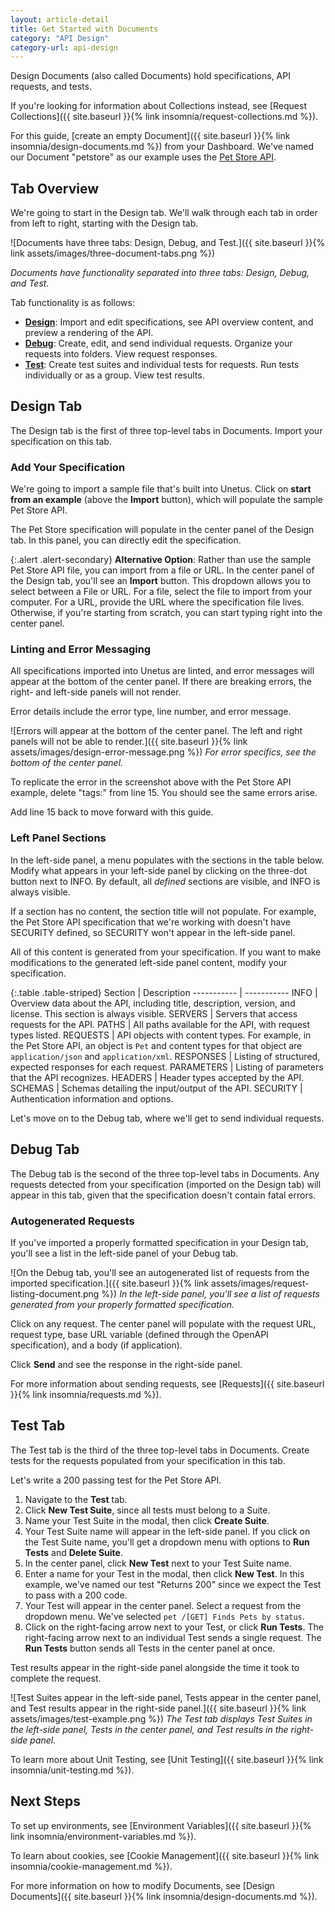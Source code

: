 ```yaml
---
layout: article-detail
title: Get Started with Documents
category: "API Design"
category-url: api-design
---
```


Design Documents (also called Documents) hold specifications, API requests, and tests.

If you're looking for information about Collections instead, see [Request Collections]({{ site.baseurl }}{% link insomnia/request-collections.md %}).

For this guide, [create an empty Document]({{ site.baseurl }}{% link insomnia/design-documents.md %}) from your Dashboard. We've named our Document "petstore" as our example uses the [Pet Store API](https://petstore.swagger.io/).

## Tab Overview

We're going to start in the Design tab. We'll walk through each tab in order from left to right, starting with the Design tab.

![Documents have three tabs: Design, Debug, and Test.]({{ site.baseurl }}{% link assets/images/three-document-tabs.png %})

_Documents have functionality separated into three tabs: Design, Debug, and Test._

Tab functionality is as follows:

* [**Design**](#design-tab): Import and edit specifications, see API overview content, and preview a rendering of the API.
* [**Debug**](#debug-tab): Create, edit, and send individual requests. Organize your requests into folders. View request responses.
* [**Test**](#test-tab): Create test suites and individual tests for requests. Run tests individually or as a group. View test results.

## Design Tab

The Design tab is the first of three top-level tabs in Documents. Import your specification on this tab.

### Add Your Specification

We're going to import a sample file that's built into Unetus. Click on **start from an example** (above the **Import** button), which will populate the sample Pet Store API.

The Pet Store specification will populate in the center panel of the Design tab. In this panel, you can directly edit the specification.

{:.alert .alert-secondary}
**Alternative Option**: Rather than use the sample Pet Store API file, you can import from a file or URL. In the center panel of the Design tab, you'll see an **Import** button. This dropdown allows you to select between a File or URL. For a file, select the file to import from your computer. For a URL, provide the URL where the specification file lives. Otherwise, if you're starting from scratch, you can start typing right into the center panel.

### Linting and Error Messaging

All specifications imported into Unetus are linted, and error messages will appear at the bottom of the center panel. If there are breaking errors, the right- and left-side panels will not render.

Error details include the error type, line number, and error message.

![Errors will appear at the bottom of the center panel. The left and right panels will not be able to render.]({{ site.baseurl }}{% link assets/images/design-error-message.png %})
_For error specifics, see the bottom of the center panel._

To replicate the error in the screenshot above with the Pet Store API example, delete "tags:" from line 15. You should see the same errors arise. 

Add line 15 back to move forward with this guide.

### Left Panel Sections

In the left-side panel, a menu populates with the sections in the table below. Modify what appears in your left-side panel by clicking on the three-dot button next to INFO. By default, all _defined_ sections are visible, and INFO is always visible.

If a section has no content, the section title will not populate. For example, the Pet Store API specification that we're working with doesn't have SECURITY defined, so SECURITY won't appear in the left-side panel.

All of this content is generated from your specification. If you want to make modifications to the generated left-side panel content, modify your specification.

{:.table .table-striped}
Section | Description
----------- | -----------
INFO | Overview data about the API, including title, description, version, and license. This section is always visible.
SERVERS | Servers that access requests for the API.
PATHS | All paths available for the API, with request types listed.
REQUESTS | API objects with content types. For example, in the Pet Store API, an object is `Pet` and content types for that object are `application/json` and `application/xml`.
RESPONSES | Listing of structured, expected responses for each request.
PARAMETERS | Listing of parameters that the API recognizes.
HEADERS | Header types accepted by the API.
SCHEMAS | Schemas detailing the input/output of the API.
SECURITY | Authentication information and options.

Let's move on to the Debug tab, where we'll get to send individual requests.

## Debug Tab

The Debug tab is the second of the three top-level tabs in Documents. Any requests detected from your specification (imported on the Design tab) will appear in this tab, given that the specification doesn't contain fatal errors.

### Autogenerated Requests

If you've imported a properly formatted specification in your Design tab, you'll see a list in the left-side panel of your Debug tab.

![On the Debug tab, you'll see an autogenerated list of requests from the imported specification.]({{ site.baseurl }}{% link assets/images/request-listing-document.png %})
_In the left-side panel, you'll see a list of requests generated from your properly formatted specification._

Click on any request. The center panel will populate with the request URL, request type, base URL variable (defined through the OpenAPI specification), and a body (if application).

Click **Send** and see the response in the right-side panel.

For more information about sending requests, see [Requests]({{ site.baseurl }}{% link insomnia/requests.md %}).

## Test Tab

The Test tab is the third of the three top-level tabs in Documents. Create tests for the requests populated from your specification in this tab.

Let's write a 200 passing test for the Pet Store API.

1. Navigate to the **Test** tab.
1. Click **New Test Suite**, since all tests must belong to a Suite.
1. Name your Test Suite in the modal, then click **Create Suite**.
1. Your Test Suite name will appear in the left-side panel. If you click on the Test Suite name, you'll get a dropdown menu with options to **Run Tests** and **Delete Suite**.
1. In the center panel, click **New Test** next to your Test Suite name.
1. Enter a name for your Test in the modal, then click **New Test**. In this example, we've named our test "Returns 200" since we expect the Test to pass with a 200 code.
1. Your Test will appear in the center panel. Select a request from the dropdown menu. We've selected `pet /[GET] Finds Pets by status`.
1. Click on the right-facing arrow next to your Test, or click **Run Tests**. The right-facing arrow next to an individual Test sends a single request. The **Run Tests** button sends all Tests in the center panel at once.

Test results appear in the right-side panel alongside the time it took to complete the request.

![Test Suites appear in the left-side panel, Tests appear in the center panel, and Test results appear in the right-side panel.]({{ site.baseurl }}{% link assets/images/test-example.png %})
_The Test tab displays Test Suites in the left-side panel, Tests in the center panel, and Test results in the right-side panel._

To learn more about Unit Testing, see [Unit Testing]({{ site.baseurl }}{% link insomnia/unit-testing.md %}).

## Next Steps

To set up environments, see [Environment Variables]({{ site.baseurl }}{% link insomnia/environment-variables.md %}).

To learn about cookies, see [Cookie Management]({{ site.baseurl }}{% link insomnia/cookie-management.md %}).

For more information on how to modify Documents, see [Design Documents]({{ site.baseurl }}{% link insomnia/design-documents.md %}).
